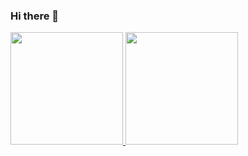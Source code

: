 ### Hi there 👋

<div>
  <a href="https://www.linkedin.com/in/leonardo-m-passos/">
  <img height="180em" src="https://github-readme-stats.vercel.app/api?username=passosleo&show_icons=true&theme=dark&include_all_commits=true&count_private=true"/>
  <img height="180em" src="https://github-readme-stats.vercel.app/api/top-langs/?username=passosleo&layout=compact&langs_count=7&theme=dark"/>
</div>
